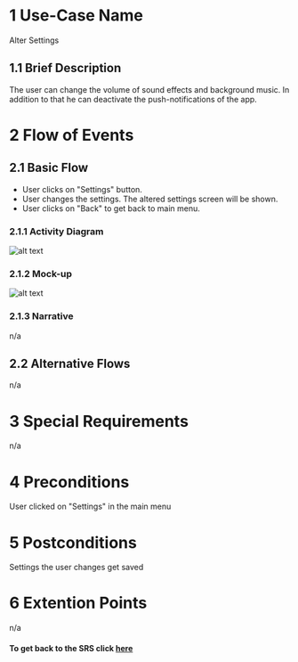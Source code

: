 # 1 Use-Case Name

Alter Settings

## 1.1 Brief Description

The user can change the volume of sound effects and background music. In addition to that he can deactivate the push-notifications of the app.

# 2 Flow of Events

## 2.1 Basic Flow

+ User clicks on "Settings" button.
+ User changes the settings. The altered settings screen will be shown.
+ User clicks on "Back" to get back to main menu.

### 2.1.1 Activity Diagram

![alt text][ActivityDiagram]

[ActivityDiagram]: https://github.com/SlaxXxX/tinfb4se/blob/master/projectFiles/useCases/alterSettingsAD.png "Activity Diagram"

### 2.1.2 Mock-up

![alt text][Mock]

[Mock]: https://github.com/SlaxXxX/tinfb4se/blob/master/projectFiles/useCases/alterSettings_mock.png "Mock-up"

### 2.1.3 Narrative

n/a

## 2.2 Alternative Flows

n/a

# 3 Special Requirements

n/a

# 4 Preconditions

User clicked on "Settings" in the main menu

# 5 Postconditions

Settings the user changes get saved

# 6 Extention Points

n/a

#### To get back to the SRS click [here](https://github.com/SlaxXxX/tinfb4se/blob/master/projectFiles/SoftwareRequirementsSpecification.md)
